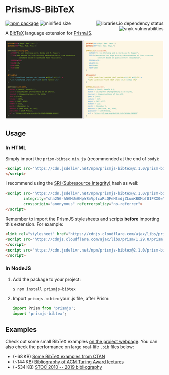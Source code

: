 PrismJS-BibTeX
========

[![npm package](https://img.shields.io/npm/v/prismjs-bibtex?logo=npm&style=for-the-badge)](https://www.npmjs.com/package/prismjs-bibtex)
![minified size](https://img.shields.io/bundlephobia/min/prismjs-bibtex?label=minified&logo=javascript&style=for-the-badge)
<a href="https://libraries.io/npm/prismjs-bibtex"><img alt="libraries.io dependency status" align="right" src="https://img.shields.io/librariesio/release/npm/prismjs-bibtex?style=for-the-badge"></a> <a href="https://snyk.io/advisor/npm-package/prismjs-bibtex"><img alt="snyk vulnerabilities" align="right" src="https://img.shields.io/snyk/vulnerabilities/npm/prismjs-bibtex?style=for-the-badge"></a>

A [BibTeX] language extension for [PrismJS].

<p align="center">
  <img src="docs/screenshot.png" width="720"/>  
</p>

## Usage

### In HTML

Simply import the `prism-bibtex.min.js` (recommended at the end of `body`):

```html
<script src="https://cdn.jsdelivr.net/npm/prismjs-bibtex@2.1.0/prism-bibtex.min.js">
</script>
```

I recommend using the [SRI (Subresource Integrity)][SRI] hash as well:
```html
<script src="https://cdn.jsdelivr.net/npm/prismjs-bibtex@2.1.0/prism-bibtex.js"
        integrity="sha256-A5GMUmGHpY8mVpfcaRLQFeHtmdjZLumKBOMpf81FXX0="
        crossorigin="anonymous" referrerpolicy="no-referrer">
</script>
```

Remember to import the PrismJS stylesheets and scripts **before** importing this extension.
For example:

```html
<link rel="stylesheet" href="https://cdnjs.cloudflare.com/ajax/libs/prism/1.29.0/themes/prism-solarizedlight.min.css"/>
<script src="https://cdnjs.cloudflare.com/ajax/libs/prism/1.29.0/prism.min.js">
</script>
<script src="https://cdn.jsdelivr.net/npm/prismjs-bibtex@2.1.0/prism-bibtex.min.js">
</script>
```

### In NodeJS

1. Add the package to your project:

    ```console
    $ npm install prismjs-bibtex
    ```

2. Import `prismjs-bibtex` your .js file, after Prism:

    ```js
    import Prism from 'prismjs';
    import 'prismjs-bibtex';
    ```



## Examples

Check out some small BibTeX examples [on the project webpage](https://saswatpadhi.github.io/prismjs-bibtex/). You can also check the performance on large real-life `.bib` files below:
- (~68&thinsp;KB) [Some BibTeX examples from CTAN](https://saswatpadhi.github.io/prismjs-bibtex/biblatex-examples.html)
- (~144&thinsp;KB) [Bibliography of ACM Turing Award lectures](https://saswatpadhi.github.io/prismjs-bibtex/acm-turing-awards.html)
- (~534&thinsp;KB) [STOC 2010 -- 2019 bibliography](https://saswatpadhi.github.io/prismjs-bibtex/stoc_2010-2019.html)





[BibTeX]:   http://www.bibtex.org/
[prismjs]:  https://prismjs.com/
[SRI]:      https://developer.mozilla.org/en-US/docs/Web/Security/Subresource_Integrity